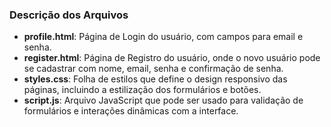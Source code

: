 
### Descrição dos Arquivos

- **profile.html**: Página de Login do usuário, com campos para email e senha.
- **register.html**: Página de Registro do usuário, onde o novo usuário pode se cadastrar com nome, email, senha e confirmação de senha.
- **styles.css**: Folha de estilos que define o design responsivo das páginas, incluindo a estilização dos formulários e botões.
- **script.js**: Arquivo JavaScript que pode ser usado para validação de formulários e interações dinâmicas com a interface.



